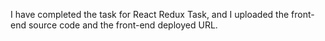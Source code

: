 I have completed the task for React Redux Task, and I uploaded the front-end source code and the front-end deployed URL.